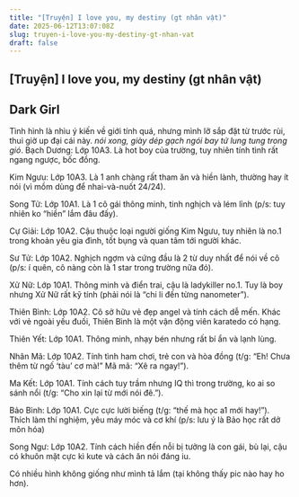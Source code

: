 ```yaml
---
title: "[Truyện] I love you, my destiny (gt nhân vật)"
date: 2025-06-12T13:07:08Z
slug: truyen-i-love-you-my-destiny-gt-nhan-vat
draft: false
---
```


## [Truyện] I love you, my destiny (gt nhân vật)

## Dark Girl

Tình hình là nhìu ý kiến về giới tính quá, nhưng mình lỡ sắp đặt từ trước rùi, thui giờ up đại cái này. *nói xong, giày dép gạch ngói bay tứ lung tung trong gió*.
Bạch Dương:
Lớp 10A3. Là hot boy của trường, tuy nhiên tính tình rất ngang ngược, bốc đồng.

Kim Ngưu:
Lớp 10A3. Là 1 anh chàng rất tham ăn và hiền lành, thường hay ít nói (vì mồm dùng để nhai-và-nuốt 24/24).

Song Tử:
Lớp 10A1. Là 1 cô gái thông minh, tinh nghịch và lém lỉnh (p/s: tuy nhiên ko “hiền” lắm đâu đấy).
 

Cự Giải:
Lớp 10A2. Cậu thuộc loại người giống Kim Ngưu, tuy nhiên là no.1 trong khoản yêu gia đình, tốt bụng và quan tâm tới người khác.

Sư Tử:
Lớp 10A2. Nghịch ngợm và cứng đầu là 2 từ duy nhất để nói về cô (p/s: í quên, cô nàng còn là 1 star trong trường nữa đó).

Xử Nữ:
Lớp 10A1. Thông minh và điển trai, cậu là ladykiller no.1. Tuy là boy nhưng Xử Nữ rất kỹ tính (phải nói là “chi li đến từng nanometer”).

Thiên Bình:
Lớp 10A2. Cô sở hữu vẻ đẹp angel và tính cách dễ mến. Khác với vẻ ngoài yếu đuối, Thiên Bình là một vận động viên karatedo có hạng.

Thiên Yết:
Lớp 10A1. Thông minh, nhạy bén nhưng rất bí ẩn và lạnh lùng.

Nhân Mã:
Lớp 10A2. Tính tình ham chơi, trẻ con và hòa đồng (t/g: “Eh! Chưa thêm từ ngố ‘tàu’ cơ mà!” Mã mã: “Xê ra ngay!”).

Ma Kết:
Lớp 10A1. Tính cách tuy trầm nhưng IQ thì trong trường, ko ai so sánh nổi (t/g: “Cho xin lại từ mới nói đê.”).

Bảo Bình:
Lớp 10A1. Cực cực lười biếng (t/g: “thế mà học a1 mới hay!”). Thích làm thí nghiệm, yêu máy móc và cơ khí (p/s: lưu ý là Bảo học rất dở môn hóa)

Song Ngư:
Lớp 10A2. Tính cách hiền đến nỗi bị tưởng là con gái, bù lại, cậu có khuôn mặt cực kì kute và cách ăn nói đáng iu. 

Có nhiều hình không giống như mình tả lắm (tại không thấy pic nào hay ho hơn).